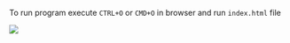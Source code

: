To run program execute `CTRL+O` or `CMD+O` in browser and run `index.html` file 
<div>
  <img src="https://github.com/DiegoG08/WeatherApp/blob/master/Screen%20Shot%202020-10-20%20at%2011.17.50%20PM.png">
</div>
